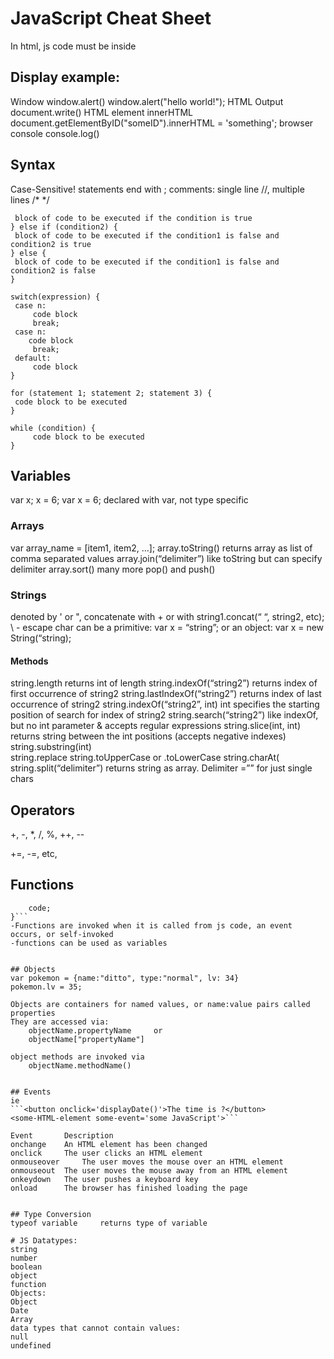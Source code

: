# JavaScript Cheat Sheet
In html, js code must be inside <script> tags
	-can be placed in <body> or <head> section
	-or linked to externally via <script src="path_to_script.js"></script>


## Display				example:
Window		window.alert()		window.alert("hello world!");
HTML Output		document.write()
HTML element	innerHTML		document.getElementByID("someID").innerHTML = 'something';
browser console	console.log()


## Syntax
Case-Sensitive!
statements end with ;
comments: single line //, multiple lines /* */
```if (condition) {
 block of code to be executed if the condition is true
} else if (condition2) {
 block of code to be executed if the condition1 is false and condition2 is true
} else {
 block of code to be executed if the condition1 is false and condition2 is false
}
```
```
switch(expression) {
 case n:
	 code block
	 break;
 case n:
 	code block
	 break;
 default:
	 code block
} 
```
```
for (statement 1; statement 2; statement 3) {
 code block to be executed
}
```
```
while (condition) {
	 code block to be executed
}
```

## Variables
var x;	x = 6;	var x = 6;
declared with var, not type specific

### Arrays
var array_name = [item1, item2, ...];
array.toString()			returns array as list of comma separated values
array.join(“delimiter”)		like toString but can specify delimiter
array.sort()
many more
pop() and push()

### Strings
denoted by ' or ", concatenate with + or with string1.concat(“ “, string2, etc);
\ - escape char
can be a primitive:	var x = “string”;
or an object:		var x = new String(“string);

#### Methods
string.length				returns int of length
string.indexOf(“string2”)		returns index of first occurrence of string2
string.lastIndexOf(“string2”)		returns index of last occurrence of string2
string.indexOf(“string2”, int)	int specifies the starting position of search for index of string2
string.search(“string2”)		like indexOf, but no int parameter & accepts regular expressions
string.slice(int, int)			returns string between the int positions (accepts negative indexes)
string.substring(int)		
string.replace
string.toUpperCase or .toLowerCase
string.charAt(
string.split(“delimiter”)		returns string as array. Delimiter =”” for just single chars


## Operators
+, -, *, /, %, ++, --

+=, -=, etc,


## Functions
```function functionName(params, etc) {
	code;
}```
-Functions are invoked when it is called from js code, an event occurs, or self-invoked
-functions can be used as variables


## Objects
var pokemon = {name:"ditto", type:"normal", lv: 34}
pokemon.lv = 35;

Objects are containers for named values, or name:value pairs called properties
They are accessed via:
	objectName.propertyName 	or
	objectName["propertyName"]

object methods are invoked via
	objectName.methodName()


## Events
ie 
```<button onclick='displayDate()'>The time is ?</button>
<some-HTML-element some-event='some JavaScript'>```

Event 		Description
onchange 	An HTML element has been changed
onclick 	The user clicks an HTML element
onmouseover 	The user moves the mouse over an HTML element
onmouseout 	The user moves the mouse away from an HTML element
onkeydown 	The user pushes a keyboard key
onload 		The browser has finished loading the page


## Type Conversion
typeof variable 	returns type of variable

# JS Datatypes:
string
number 
boolean 
object 
function 
Objects:
Object 
Date 
Array 
data types that cannot contain values:
null 
undefined 

